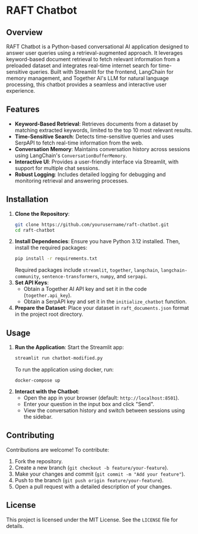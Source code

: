 # RAFT Chatbot

## Overview
RAFT Chatbot is a Python-based conversational AI application designed to answer user queries using a retrieval-augmented approach. It leverages keyword-based document retrieval to fetch relevant information from a preloaded dataset and integrates real-time internet search for time-sensitive queries. Built with Streamlit for the frontend, LangChain for memory management, and Together AI's LLM for natural language processing, this chatbot provides a seamless and interactive user experience.

## Features
- **Keyword-Based Retrieval**: Retrieves documents from a dataset by matching extracted keywords, limited to the top 10 most relevant results.
- **Time-Sensitive Search**: Detects time-sensitive queries and uses SerpAPI to fetch real-time information from the web.
- **Conversation Memory**: Maintains conversation history across sessions using LangChain's `ConversationBufferMemory`.
- **Interactive UI**: Provides a user-friendly interface via Streamlit, with support for multiple chat sessions.
- **Robust Logging**: Includes detailed logging for debugging and monitoring retrieval and answering processes.

## Installation
1. **Clone the Repository**:
   ```bash
   git clone https://github.com/yourusername/raft-chatbot.git
   cd raft-chatbot
   ```
2. **Install Dependencies**:
   Ensure you have Python 3.12 installed. Then, install the required packages:
   ```bash
   pip install -r requirements.txt
   ```
   Required packages include `streamlit`, `together`, `langchain`, `langchain-community`, `sentence-transformers`, `numpy`, and `serpapi`.
3. **Set API Keys**:
   - Obtain a Together AI API key and set it in the code (`together.api_key`).
   - Obtain a SerpAPI key and set it in the `initialize_chatbot` function.
4. **Prepare the Dataset**:
   Place your dataset in `raft_documents.json` format in the project root directory.

## Usage
1. **Run the Application**:
   Start the Streamlit app:
   ```bash
   streamlit run chatbot-modified.py
   ```
   To run the application using docker, run: 
   ```
   docker-compose up
   ```
2. **Interact with the Chatbot**:
   - Open the app in your browser (default: `http://localhost:8501`).
   - Enter your question in the input box and click "Send".
   - View the conversation history and switch between sessions using the sidebar.


## Contributing
Contributions are welcome! To contribute:
1. Fork the repository.
2. Create a new branch (`git checkout -b feature/your-feature`).
3. Make your changes and commit (`git commit -m "Add your feature"`).
4. Push to the branch (`git push origin feature/your-feature`).
5. Open a pull request with a detailed description of your changes.

## License
This project is licensed under the MIT License. See the `LICENSE` file for details.
